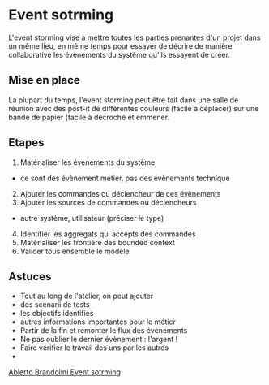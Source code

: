 # Event sotrming
L'event storming vise à mettre toutes les parties prenantes d'un projet dans un même lieu, 
en même temps pour essayer de décrire de manière collaborative les évènements du système qu'ils essayent de créer.

## Mise en place
La plupart du temps, l'event storming peut être fait dans une salle de réunion avec des post-it de différentes couleurs (facile à déplacer) 
sur une bande de papier (facile à décroché et emmener.

## Etapes
 1. Matérialiser les évènements du système
  - ce sont des évènement métier, pas des évènements technique
 2. Ajouter les commandes ou déclencheur de ces évènements
 3. Ajouter les sources de commandes ou déclencheurs
  - autre système, utilisateur (préciser le type)
 4. Identifier les aggregats qui accepts des commandes
 5. Matérialiser les frontière des bounded context
 6. Valider tous ensemble le modèle

## Astuces 

- Tout au long de l'atelier, on peut ajouter 
 - des scénarii de tests
 - les objectifs identifiés
 - autres informations importantes pour le métier
- Partir de la fin et remonter le flux des évènements
- Ne pas oublier le dernier évènement : l'argent !
- Faire vérifier le travail des uns par les autres
- 

[Ablerto Brandolini Event sotrming](https://www.youtube.com/watch?v=veTVAN0oEkQ&t=1833s)
 
 
